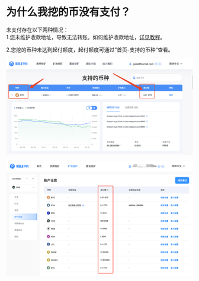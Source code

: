 # 为什么我挖的币没有支付？

未支付存在以下两种情况：\
1.您未维护收款地址，导致无法转账。如何维护收款地址，[详见教程](../how-to-mining/collection.md)。

2.您挖的币种未达到起付额度，起付额度可通过”首页-支持的币种“查看。

![](<../../.gitbook/assets/image (94).png>)

![](<../../.gitbook/assets/image (38).png>)
